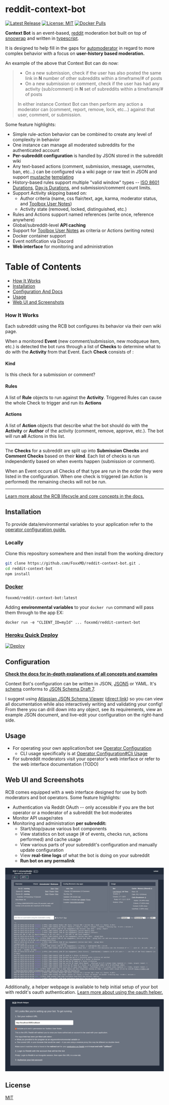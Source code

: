 # reddit-context-bot

[![Latest Release](https://img.shields.io/github/v/release/foxxmd/reddit-context-bot)](https://github.com/FoxxMD/reddit-context-bot/releases)
[![License: MIT](https://img.shields.io/badge/License-MIT-yellow.svg)](https://opensource.org/licenses/MIT)
[![Docker Pulls](https://img.shields.io/docker/pulls/foxxmd/reddit-context-bot)](https://hub.docker.com/r/foxxmd/reddit-context-bot)

**Context Bot** is an event-based, [reddit](https://reddit.com) moderation bot built on top of [snoowrap](https://github.com/not-an-aardvark/snoowrap) and written in [typescript](https://www.typescriptlang.org/).

It is designed to help fill in the gaps for [automoderator](https://www.reddit.com/wiki/automoderator/full-documentation) in regard to more complex behavior with a focus on **user-history based moderation.**

An example of the above that Context Bot can do now:

> * On a new submission, check if the user has also posted the same link in **N** number of other subreddits within a timeframe/# of posts
> * On a new submission or comment, check if the user has had any activity (sub/comment) in **N** set of subreddits within a timeframe/# of posts
>
>In either instance Context Bot can then perform any action a moderator can (comment, report, remove, lock, etc...) against that user, comment, or submission.

Some feature highlights:
* Simple rule-action behavior can be combined to create any level of complexity in behavior
* One instance can manage all moderated subreddits for the authenticated account
* **Per-subreddit configuration** is handled by JSON stored in the subreddit wiki
* Any text-based actions (comment, submission, message, usernotes, ban, etc...) can be configured via a wiki page or raw text in JSON and support [mustache](https://mustache.github.io) [templating](/docs/actionTemplating.md)
* History-based rules support multiple "valid window" types -- [ISO 8601 Durations](https://en.wikipedia.org/wiki/ISO_8601#Durations), [Day.js Durations](https://day.js.org/docs/en/durations/creating), and submission/comment count limits.
* Support Activity skipping based on:
  * Author criteria (name, css flair/text, age, karma, moderator status, and [Toolbox User Notes](https://www.reddit.com/r/toolbox/wiki/docs/usernotes))
  * Activity state (removed, locked, distinguished, etc.)
* Rules and Actions support named references (write once, reference anywhere)
* Global/subreddit-level **API caching**
* Support for [Toolbox User Notes](https://www.reddit.com/r/toolbox/wiki/docs/usernotes) as criteria or Actions (writing notes)
* Docker container support
* Event notification via Discord
* **Web interface** for monitoring and administration

# Table of Contents

* [How It Works](#how-it-works)
* [Installation](#installation)
* [Configuration And Docs](#configuration)
* [Usage](#usage)
* [Web UI and Screenshots](#web-ui-and-screenshots)

### How It Works

Each subreddit using the RCB bot configures its behavior via their own wiki page. 

When a monitored **Event** (new comment/submission, new modqueue item, etc.) is detected the bot runs through a list of **Checks** to determine what to do with the **Activity** from that Event. Each **Check** consists of :

#### Kind

Is this check for a submission or comment?

#### Rules

A list of **Rule** objects to run against the **Activity**. Triggered Rules can cause the whole Check to trigger and run its **Actions**

#### Actions

A list of **Action** objects that describe what the bot should do with the **Activity** or **Author** of the activity (comment, remove, approve, etc.). The bot will run **all** Actions in this list.

___

The **Checks** for a subreddit are split up into **Submission Checks** and **Comment Checks** based on their **kind**. Each list of checks is run independently based on when events happen (submission or comment).

When an Event occurs all Checks of that type are run in the order they were listed in the configuration. When one check is triggered (an Action is performed) the remaining checks will not be run.

___

[Learn more about the RCB lifecycle and core concepts in the docs.](/docs#how-it-works)

## Installation

To provide data/environmental variables to your application refer to the [operator configuration guide.](docs/operatorConfiguration.md)

### Locally

Clone this repository somewhere and then install from the working directory

```bash
git clone https://github.com/FoxxMD/reddit-context-bot.git .
cd reddit-context-bot
npm install
```

### [Docker](https://hub.docker.com/r/foxxmd/reddit-context-bot)

```
foxxmd/reddit-context-bot:latest
```

Adding **environmental variables** to your `docker run` command will pass them through to the app EX:
```
docker run -e "CLIENT_ID=myId" ... foxxmd/reddit-context-bot
```

### [Heroku Quick Deploy](https://heroku.com/about)
[![Deploy](https://www.herokucdn.com/deploy/button.svg)](https://dashboard.heroku.com/new?template=https://github.com/FoxxMD/reddit-context-bot)


## Configuration

[**Check the docs for in-depth explanations of all concepts and examples**](/docs)

Context Bot's configuration can be written in JSON, [JSON5](https://json5.org/) or YAML. It's [schema](/src/Schema/App.json) conforms to [JSON Schema Draft 7](https://json-schema.org/).

I suggest using [Atlassian JSON Schema Viewer](https://json-schema.app/start) ([direct link](https://json-schema.app/view/%23?url=https%3A%2F%2Fraw.githubusercontent.com%2FFoxxMD%2Freddit-context-bot%2Fmaster%2Fsrc%2FSchema%2FApp.json)) so you can view all documentation while also interactively writing and validating your config! From there you can drill down into any object, see its requirements, view an example JSON document, and live-edit your configuration on the right-hand side.

## Usage

* For operating your own application/bot see [Operator Configuration](docs/operatorConfiguration.md)
  * CLI usage specifically is at  [Operator Configuration#Cli Usage](docs/operatorConfiguration.md#cli-usage)
* For subreddit moderators visit your operator's web interface or refer to the web interface documentation (TODO)

## Web UI and Screenshots

RCB comes equipped with a web interface designed for use by both moderators and bot operators. Some feature highlights:

* Authentication via Reddit OAuth -- only accessible if you are the bot operator or a moderator of a subreddit the bot moderates
* Monitor API usage/rates
* Monitoring and administration **per subreddit:**
  * Start/stop/pause various bot components
  * View statistics on bot usage (# of events, checks run, actions performed) and cache usage
  * View various parts of your subreddit's configuration and manually update configuration
  * View **real-time logs** of what the bot is doing on your subreddit
  * **Run bot on any permalink**

![Subreddit View](docs/screenshots/subredditStatus.jpg)

Additionally, a helper webpage is available to help initial setup of your bot with reddit's oauth authentication. [Learn more about using the oauth helper.](docs/botAuthentication.md#rcb-oauth-helper-recommended)

![Oauth View](docs/screenshots/oauth.jpg)

## License

[MIT](/LICENSE)
